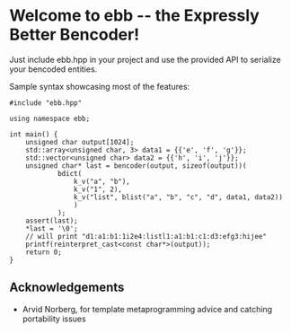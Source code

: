Welcome to ebb -- the Expressly Better Bencoder!
================================================

Just include ebb.hpp in your project and use the provided API to serialize your bencoded entities.

Sample syntax showcasing most of the features:

	#include "ebb.hpp"
	
	using namespace ebb;
	
	int main() {
		unsigned char output[1024];
		std::array<unsigned char, 3> data1 = {{'e', 'f', 'g'}};
		std::vector<unsigned char> data2 = {{'h', 'i', 'j'}};
		unsigned char* last = bencoder(output, sizeof(output))(
				bdict(
					k_v("a", "b"),
					k_v("1", 2),
					k_v("list", blist("a", "b", "c", "d", data1, data2))
					)
				);
		assert(last);
		*last = '\0';
		// will print "d1:a1:b1:1i2e4:listl1:a1:b1:c1:d3:efg3:hijee"
		printf(reinterpret_cast<const char*>(output));
		return 0;
	}

Acknowledgements
----------------
* Arvid Norberg, for template metaprogramming advice and catching portability issues
